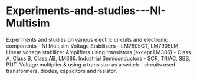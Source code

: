 # Experiments-and-studies---NI-Multisim
Experiments and studies on various electric circuits and electronic components - NI Multisim
Voltage Stabilizers - LM7805CT, LM7905LM, Linear voltage stabilizer
Amplifiers using transistors (except LM386) - Class A, Class B, Class AB, LM386.
Industrial Semiconductors - SCR, TRIAC, SBS, PUT.
Voltage multiplier & using a transistor as a switch - circuits used transformers, diodes, capacitors and resistor.
